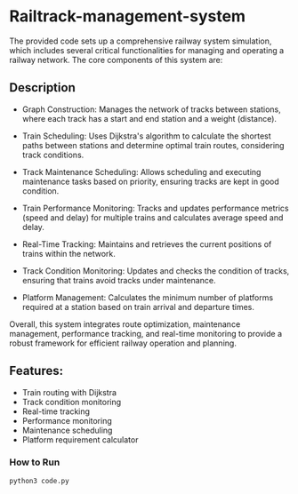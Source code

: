 # Railtrack-management-system

The provided code sets up a comprehensive railway system simulation, which includes several critical functionalities for managing and operating a railway network. The core components of this system are:

## Description

* Graph Construction: Manages the network of tracks between stations, where each track has a start and end station and a weight (distance).

* Train Scheduling: Uses Dijkstra's algorithm to calculate the shortest paths between stations and determine optimal train routes, considering track conditions.

* Track Maintenance Scheduling: Allows scheduling and executing maintenance tasks based on priority, ensuring tracks are kept in good condition.

* Train Performance Monitoring: Tracks and updates performance metrics (speed and delay) for multiple trains and calculates average speed and delay.

* Real-Time Tracking: Maintains and retrieves the current positions of trains within the network.

* Track Condition Monitoring: Updates and checks the condition of tracks, ensuring that trains avoid tracks under maintenance.

* Platform Management: Calculates the minimum number of platforms required at a station based on train arrival and departure times.

Overall, this system integrates route optimization, maintenance management, performance tracking, and real-time monitoring to provide a robust framework for efficient railway operation and planning.

## Features:

* Train routing with Dijkstra
* Track condition monitoring
* Real-time tracking
* Performance monitoring
* Maintenance scheduling
* Platform requirement calculator

### How to Run

```bash
python3 code.py
```
